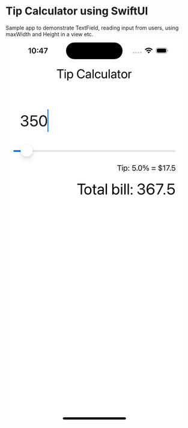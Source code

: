 # Tip Calculator using SwiftUI

Sample app to demonstrate TextField, reading input from users, using maxWidth and Height in a view etc. 
![enter image description here](app.png)
